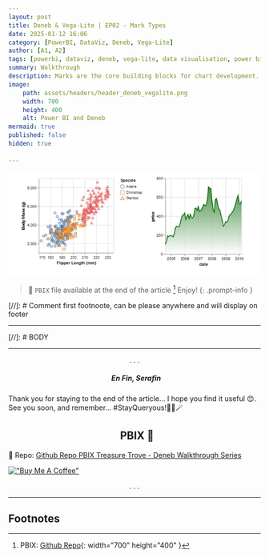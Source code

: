 ```yaml
---
layout: post
title: Deneb & Vega-Lite | EP02 - Mark Types
date: 2025-01-12 16:06
category: [PowerBI, DataViz, Deneb, Vega-Lite]
author: [A1, A2]
tags: [powerbi, dataviz, deneb, vega-lite, data visualisation, power bi walkthrough]
summary: Walkthrough
description: Marks are the core building blocks for chart development. In this article we will take a little dip into the different mark types available🕊️🧙🏼‍♂️✨
image: 
    path: assets/headers/header_deneb_vegalite.png
    width: 700
    height: 400
    alt: Power BI and Deneb
mermaid: true
published: false
hidden: true

---
```


![Styling Marks](assets/img/deneb_walkthrough_images/3a_styles.webp "Styling Marks")

> 💌 `PBIX` file available at the end of the article [^fn-pbix]  Enjoy!
{: .prompt-info }

[//]: # Comment first footnoote, can be please anywhere and will display on footer
[^fn-pbix]: PBIX: [Github Repo](https://github.com/PBI-DataVizzle/Deneb/tree/main/Medium-VegaLite-Series){: width="700" height="400" }

---

[//]: # BODY

---


<p style="text-align: center;">. . .</p>

##### <center> <i class="fa-solid fa-heart-circle-check fa-2x"></i>&nbsp; En Fin, Serafin </center>
Thank you for staying to the end of the article… I hope you find it useful 😊. See you soon, and remember... #StayQueryous!🧙‍♂️🪄  

## <center><i class="fa-solid fa-download" aria-hidden="true"></i>&nbsp;  PBIX 💾 </center>
🔗 Repo: [Github Repo PBIX Treasure Trove - Deneb Walkthrough Series](https://github.com/PBI-DataVizzle/Deneb/tree/main/Medium-VegaLite-Series)  

[!["Buy Me A Coffee"](https://www.buymeacoffee.com/assets/img/custom_images/orange_img.png)](https://buymeacoffee.com/pbidatavizzle) 

<p style="text-align: center;">. . .</p> 
<!-- <br> -->

---
## Footnotes
